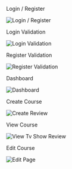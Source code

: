 Login / Register

![Login / Register](https://i.imgur.com/tK9SDsE.png)

Login Validation

![Login Validation](https://i.imgur.com/azsy2cX.png)

Register Validation

![Register Validation](https://i.imgur.com/PQYRhQx.png)

Dashboard

![Dashboard](https://i.imgur.com/gWFQN9A.png)

Create Course

![Create Review](https://i.imgur.com/V5PVNP2.png)

View Course

![View Tv Show Review](https://i.imgur.com/Pe0jlp0.png)

Edit Course

![Edit Page](https://i.imgur.com/oQngQcg.png)
